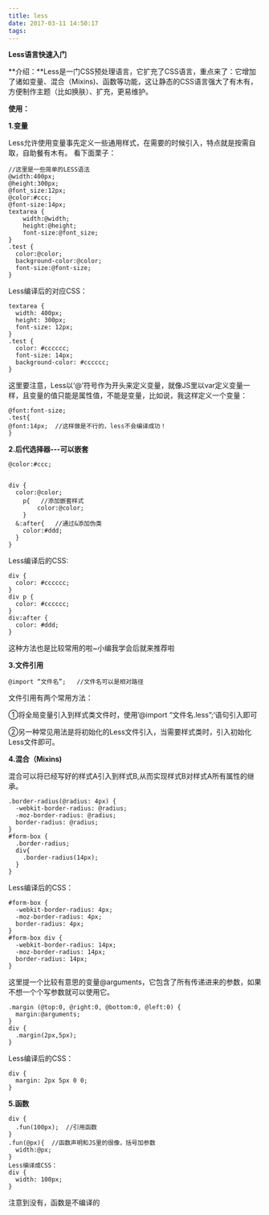 ```yaml
---
title: less
date: 2017-03-11 14:50:17
tags:
---
```

**Less语言快速入门**

**介绍：**Less是一门CSS预处理语言，它扩充了CSS语言，重点来了：它增加了诸如变量、混合（Mixins)、函数等功能，这让静态的CSS语言强大了有木有，方便制作主题（比如换肤）、扩充，更易维护。

**使用：**

**1.变量**

Less允许使用变量事先定义一些通用样式，在需要的时候引入，特点就是按需自取，自助餐有木有。
看下面栗子：

	//这里是一些简单的LESS语法
	@width:400px;
	@height:300px;
	@font_size:12px;
	@color:#ccc;
	@font-size:14px;
	textarea {
		width:@width;
		height:@height;
		font-size:@font_size;
	}
	.test {
	  color:@color;
	  background-color:@color;
	  font-size:@font-size;
	}
Less编译后的对应CSS：

	textarea {
	  width: 400px;
	  height: 300px;
	  font-size: 12px;
	}
	.test {
	  color: #cccccc;
	  font-size: 14px;
	  background-color: #cccccc;
	}
这里要注意，Less以‘@’符号作为开头来定义变量，就像JS里以var定义变量一样，且变量的值只能是属性值，不能是变量，比如说，我这样定义一个变量：

	@font:font-size;
	.test{
	@font:14px;  //这样做是不行的，less不会编译成功！
	}
**2.后代选择器---可以嵌套**

	@color:#ccc;


	div {
	  color:@color;
		p{   //添加嵌套样式
	    	color:@color;
	 	}
	  &:after{   //通过&添加伪类
	    color:#ddd;
	  }
	}

Less编译后的CSS:

	div {
	  color: #cccccc;
	}
	div p {
	  color: #cccccc;
	}
	div:after {
	  color: #ddd;
	}

这种方法也是比较常用的啦~小编我学会后就来推荐啦

**3.文件引用**

	@import “文件名”;   //文件名可以是相对路径

文件引用有两个常用方法：

①将全局变量引入到样式类文件时，使用’@import “文件名.less”;‘语句引入即可

②另一种常见用法是将初始化的Less文件引入，当需要样式类时，引入初始化Less文件即可。

**4.混合（Mixins)**

混合可以将已经写好的样式A引入到样式B,从而实现样式B对样式A所有属性的继承。

	.border-radius(@radius: 4px) {
	  -webkit-border-radius: @radius;
	  -moz-border-radius: @radius;
	  border-radius: @radius;
	}
	#form-box {
	  .border-radius;
	  div{
	    .border-radius(14px);
	  }
	}

Less编译后的CSS：

	#form-box {
	  -webkit-border-radius: 4px;
	  -moz-border-radius: 4px;
	  border-radius: 4px;
	}
	#form-box div {
	  -webkit-border-radius: 14px;
	  -moz-border-radius: 14px;
	  border-radius: 14px;
	}

这里提一个比较有意思的变量@arguments，它包含了所有传递进来的参数，如果不想一个个写参数就可以使用它。

	.margin (@top:0, @right:0, @bottom:0, @left:0) {
	  margin:@arguments;
	}
	div {
	  .margin(2px,5px);
	}

Less编译后的CSS：

	div {
	  margin: 2px 5px 0 0;
	}
**5.函数**

	div {
	  .fun(100px);  //引用函数
	}
	.fun(@px){  //函数声明和JS里的很像，括号加参数
	  width:@px;
	}
	Less编译成CSS：
	div {
	  width: 100px;
	}
注意到没有，函数是不编译的
